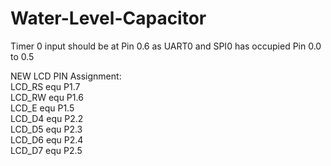 # Water-Level-Capacitor

Timer 0 input should be at Pin 0.6 as UART0 and SPI0 has occupied Pin 0.0 to 0.5

NEW LCD PIN Assignment:\
  LCD_RS  equ P1.7\
  LCD_RW  equ P1.6\
  LCD_E   equ P1.5\
  LCD_D4  equ P2.2\
  LCD_D5  equ P2.3\
  LCD_D6  equ P2.4\
  LCD_D7  equ P2.5
